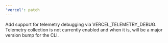```yaml
---
'vercel': patch
---
```


Add support for telemetry debugging via VERCEL_TELEMETRY_DEBUG. Telemetry collection is not currently enabled and when it is, will be a major version bump for the CLI.

